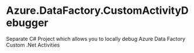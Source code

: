 # Azure.DataFactory.CustomActivityDebugger
Separate C# Project which allows you to locally debug Azure Data Factory Custom .Net Activities
